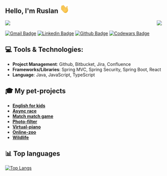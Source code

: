 <h2> Hello, I'm Ruslan <img src="https://raw.githubusercontent.com/ABSphreak/ABSphreak/master/gifs/Hi.gif" width="30px"></h2><img  align='right' src="https://i.ibb.co/5x52S7h/Coffee-bitmoji.png">

![](https://komarev.com/ghpvc/?username=frostwOw13)

[![Gmail Badge](https://img.shields.io/badge/-frostwOw13@yandex.ru-c14438?style=flat&logo=Gmail&logoColor=white&link=mailto:frostwOw13@yandex.ru)](mailto:r.yusupov.cv@gmail.com) 
[![Linkedin Badge](https://img.shields.io/badge/-iusupovR-0072b1?style=flat&logo=Linkedin&logoColor=white&link=https://www.linkedin.com/in/iusupovr/)](https://www.linkedin.com/in/iusupovr/) 
[![Github Badge](https://img.shields.io/badge/-frostwOw13-grey?style=flat&logo=github&logoColor=white&link=https://github.com/frostwOw13/)](https://www.github.com/frostwOw13/)
[![Codewars Badge](https://img.shields.io/static/v1?message=frostwOw13&logo=codewars&labelColor=B1361E&color=B1361E&logoColor=white&label=%20)](https://www.codewars.com/users/frostwOw13)

## :computer: Tools & Technologies:
* **Project Management**: Github, Bitbucket, Jira, Confluence
* **Frameworks/Libraries**: Spring MVC, Spring Security, Spring Boot, React
* **Language**: Java, JavaScript, TypeScript

## :mortar_board: My pet-projects
* [**English for kids**](https://frostwow13-english-for-kids.netlify.app/)
* [**Async race**](https://frostwow13.github.io/Async-race/)
* [**Match match game**](https://frostwOw13.github.io/Match-match-game/)
* [**Photo-filter**](https://frostwow13.github.io/Photo-filter/)
* [**Virtual-piano**](https://frostwow13.github.io/Virtual-piano/)
* [**Online-zoo**](https://frostwow13.github.io/Online-zoo/)
* [**Wildlife**](https://frostwow13.github.io/Wildlife/)

## :bar_chart: Top languages
[![Top Langs](https://github-readme-stats.vercel.app/api/top-langs/?username=frostwOw13&layout=compact&exclude_repo=TinderDog-Train,News-Site,Authentication-Security,rsschool-cv,stage0,Wildlife,Online-zoo,Virtual-piano,Photo-filter&theme=cobalt&hide=css)](https://github.com/frostwOw13/github-readme-stats)
